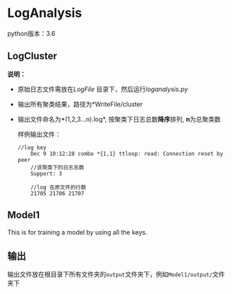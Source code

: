 # LogAnalysis

python版本：3.6

## LogCluster

**说明：**

* 原始日志文件需放在*LogFile* 目录下，然后运行*loganalysis.py*

* 输出所有聚类结果，路径为*WriteFile/cluster

* 输出文件命名为*(1,2,3...n).log*, 按聚类下日志总数**降序**排列, **n**为总聚类数

  样例输出文件：

  ```
  //log key
      Dec 9 10:12:28 combo *{1,1} ttloop: read: Connection reset by peer  
      //该聚类下的日志总数
      Support: 3                                                           
  
      //log 在原文件的行数
      21705 21706 21707 
  ```




## Model1

This is for training a model by using all the keys.

## 输出

输出文件放在根目录下所有文件夹的`output`文件夹下，例如`Model1/output/`文件夹下